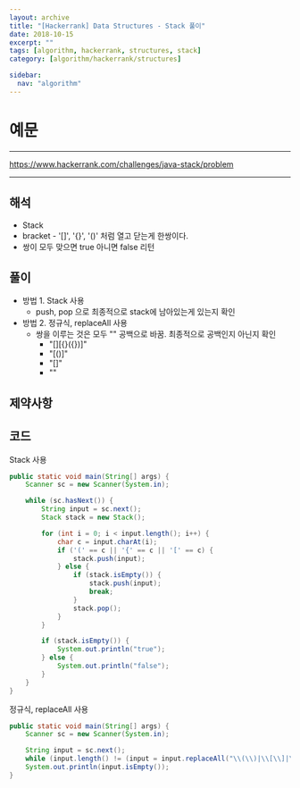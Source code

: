 ```yaml
---
layout: archive
title: "[Hackerrank] Data Structures - Stack 풀이"
date: 2018-10-15
excerpt: ""
tags: [algorithm, hackerrank, structures, stack]
category: [algorithm/hackerrank/structures]

sidebar:
  nav: "algorithm"
---
```


# 예문

* * *

<https://www.hackerrank.com/challenges/java-stack/problem>

* * *

## 해석

* Stack
* bracket - '[]', '{}', '()' 처럼 열고 닫는게 한쌍이다.
* 쌍이 모두 맞으면 true 아니면 false 리턴

## 풀이

* 방법 1. Stack 사용
  * push, pop 으로 최종적으로 stack에 남아있는게 있는지 확인
* 방법 2. 정규식, replaceAll 사용
  * 쌍을 이루는 것은 모두 "" 공백으로 바꿈. 최종적으로 공백인지 아닌지 확인
    * "[][{}({})]"
    * "[()]"
    * "[]"
    * ""

## 제약사항

## 코드

Stack 사용

``` java
public static void main(String[] args) {
    Scanner sc = new Scanner(System.in);

    while (sc.hasNext()) {
        String input = sc.next();
        Stack stack = new Stack();

        for (int i = 0; i < input.length(); i++) {
            char c = input.charAt(i);
            if ('(' == c || '{' == c || '[' == c) {
                stack.push(input);
            } else {
                if (stack.isEmpty()) {
                    stack.push(input);
                    break;
                }
                stack.pop();
            }
        }

        if (stack.isEmpty()) {
            System.out.println("true");
        } else {
            System.out.println("false");
        }
    }
}
```

정규식, replaceAll 사용

``` java
public static void main(String[] args) {
    Scanner sc = new Scanner(System.in);

    String input = sc.next();
    while (input.length() != (input = input.replaceAll("\\(\\)|\\[\\]|\\{\\}", "")).length())
    System.out.println(input.isEmpty());
}
```